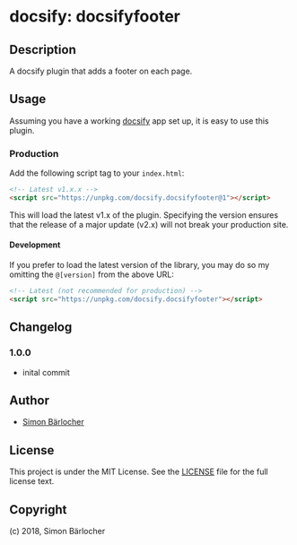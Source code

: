 # docsify: docsifyfooter

## Description

A docsify plugin that adds a footer on each page.

## Usage

Assuming you have a working [docsify](https://docsify.js.org) app set up, it is easy to use this plugin.

### Production

Add the following script tag to your `index.html`:

```html
<!-- Latest v1.x.x -->
<script src="https://unpkg.com/docsify.docsifyfooter@1"></script>
```

This will load the latest v1.x of the plugin. Specifying the version ensures that the release of a major update (v2.x) will not break your production site.

#### Development

If you prefer to load the latest version of the library, you may do so my omitting the `@[version]` from the above URL:

```html
<!-- Latest (not recommended for production) -->
<script src="https://unpkg.com/docsify.docsifyfooter"></script>
```

## Changelog

### 1.0.0

* inital commit

## Author

* [Simon Bärlocher](https://sbaerlocher.ch)

## License

This project is under the MIT License. See the [LICENSE](https://sbaerlo.ch/licence) file for the full license text.

## Copyright

(c) 2018, Simon Bärlocher